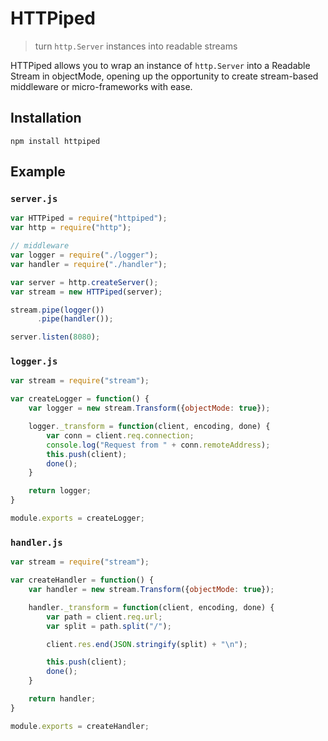 # HTTPiped
> turn `http.Server` instances into readable streams

HTTPiped allows you to wrap an instance of `http.Server` into a Readable Stream in objectMode, opening up the opportunity to create stream-based middleware or micro-frameworks with ease.

## Installation

    npm install httpiped

## Example

### `server.js`

```js
var HTTPiped = require("httpiped");
var http = require("http");

// middleware
var logger = require("./logger");
var handler = require("./handler");

var server = http.createServer();
var stream = new HTTPiped(server);

stream.pipe(logger())
      .pipe(handler());

server.listen(8080);
```

### `logger.js`

```js
var stream = require("stream");

var createLogger = function() {
    var logger = new stream.Transform({objectMode: true});

    logger._transform = function(client, encoding, done) {
        var conn = client.req.connection;
        console.log("Request from " + conn.remoteAddress);
        this.push(client);
        done();
    }

    return logger;
}

module.exports = createLogger;
```

### `handler.js`

```js
var stream = require("stream");

var createHandler = function() {
    var handler = new stream.Transform({objectMode: true});

    handler._transform = function(client, encoding, done) {
        var path = client.req.url;
        var split = path.split("/");

        client.res.end(JSON.stringify(split) + "\n");

        this.push(client);
        done();
    }

    return handler;
}

module.exports = createHandler;
```
